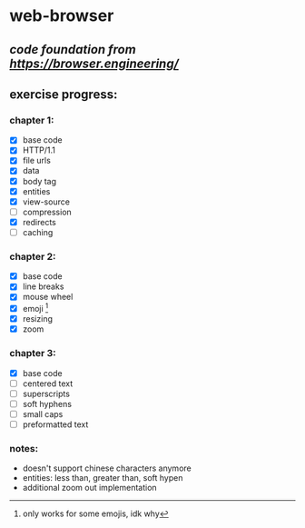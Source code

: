 # web-browser
## *code foundation from https://browser.engineering/*

## exercise progress:
### chapter 1:
- [x] base code
- [x] HTTP/1.1
- [x] file urls
- [x] data
- [x] body tag
- [x] entities 
- [x] view-source
- [ ] compression
- [x] redirects
- [ ] caching 

### chapter 2:
- [x] base code
- [x] line breaks
- [x] mouse wheel
- [x] emoji [^1]
- [x] resizing
- [x] zoom 

### chapter 3:
- [x] base code
- [ ] centered text
- [ ] superscripts
- [ ] soft hyphens
- [ ] small caps
- [ ] preformatted text

### notes:
- doesn't support chinese characters anymore
- entities: less than, greater than, soft hypen
- additional zoom out implementation

[^1]: only works for some emojis, idk why